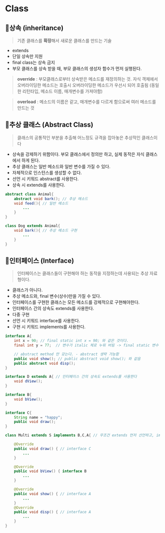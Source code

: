 # Class

## 🍩상속 (inheritance)
> 기존 클래스를 **확장**해서 새로운  클래스를 만드는 기술
- extends
- 단일 상속만 지원
- final class는 상속 금지 
- 부모 클래스를 상속 받을 때, 부모 클래스의 생성자 함수가 먼저 실행된다.

> **override** : 부모클래스로부터 상속받은 메소드를 재정의하는 것. 자식 객체에서 오버라이딩한 메소드는 호출시 오버라이딩한 메소드가 우선시 되어 호출됨 (동일한 리턴타입, 메소드 이름, 매개변수를 가져야함)

> **overload** : 메소드의 이름은 같고, 매개변수를 다르게 함으로써 여러 메소드를 만드는 것


## 🍰추상 클래스 (Abstract Class)
> 클래스의 공통적인 부분을 추출해 어느정도 규격을 잡아놓은 추상적인 클래스이다
-  상속을 강제하기 위함이다. 부모 클래스에서 정의만 하고, 실제 동작은 자식 클래스에서 하게 된다.
- 추상 클래스는 일반 메소드와 일반 변수를 가질 수 있다.
- 자체적으로 인스턴스를 생성할 수 없다.
- 선언 시 키워드 abstract를 사용한다.
- 상속 시 extends를 사용한다.

```java
abstract class Animal{
	abstract void bark(); // 추상 메소드
	void feed(){ // 일반 메소드
		...
	}
}
```
```java
class Dog extends Animal{
	void bark(){ // 추상 메소드 구현
		...
	}
}
```

## 🍪인터페이스 (Interface)
> 인터페이스는 클래스들이 구현해야 하는 동작을 지정하는데 사용되는 추상 자료형이다.
- 클래스가 아니다.
- 추상 메소드와, final 변수(상수)만을 가질 수 있다.
- 인터페이스를 구현한 클래스는 모든 메소드를 강제적으로 구현해야한다.
- 인터페이스 간의 상속도 extends를 사용한다.
- 다중 구현
- 선언 시 키워드 interface를 사용한다.
- 구현 시 키워드 implements를 사용한다.

```java
interface A{ 
	int x = 90; // final static int x = 90; 와 같은 것이다.
	final int y = 77;  // 변수가 italic 체로 누워 버림 -> final static 변수

	// abstract method 만 갖는다. - abstract 생략 가능함
	public void show(); // public abstract void show(); 와 같음
	public abstract void disp();
}
```

```java
interface D extends A{ // 인터페이스 간의 상속도 extends를 사용한다
	void dView();
}
```

```java
interface B{
	void bView();
}

interface C{
	String name = "happy";
	public void draw();
}
```

```java 
class Multi extends S implements B,C,A{ // 무조건 extends 먼저 선언하고, implements가 선언되어야 한다.

	@Override
	public void draw() { // interface C
		...
	}

	@Override
	public void bView() { interface B
		...
	}

	@Override
	public void show() { // interface A
		...
	}
	@Override
	public void disp() { // interface A
		...
	}
}
```